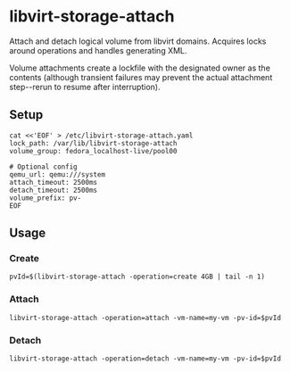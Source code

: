 # libvirt-storage-attach 
Attach and detach logical volume from libvirt domains. Acquires locks around operations and handles generating XML.

Volume attachments create a lockfile with the designated owner as the contents (although transient failures may prevent the actual attachment step--rerun to resume after interruption).

## Setup
```shell
cat <<'EOF' > /etc/libvirt-storage-attach.yaml
lock_path: /var/lib/libvirt-storage-attach
volume_group: fedora_localhost-live/pool00

# Optional config
qemu_url: qemu:///system
attach_timeout: 2500ms
detach_timeout: 2500ms
volume_prefix: pv-
EOF
```

## Usage
### Create
`pvId=$(libvirt-storage-attach -operation=create 4GB | tail -n 1)`

### Attach
`libvirt-storage-attach -operation=attach -vm-name=my-vm -pv-id=$pvId`

### Detach
`libvirt-storage-attach -operation=detach -vm-name=my-vm -pv-id=$pvId`